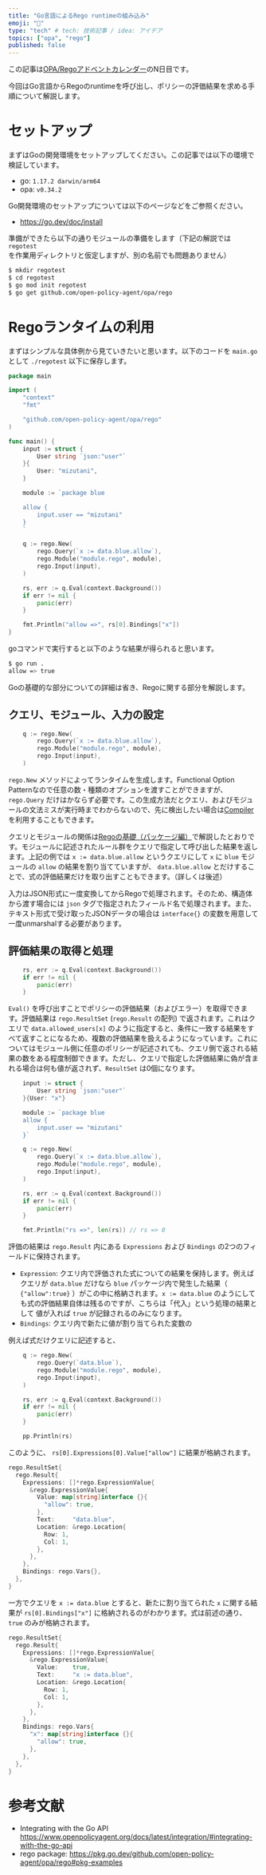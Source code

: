```yaml
---
title: "Go言語によるRego runtimeの組み込み"
emoji: "🕌"
type: "tech" # tech: 技術記事 / idea: アイデア
topics: ["opa", "rego"]
published: false
---
```


この記事は[OPA/Regoアドベントカレンダー](https://adventar.org/calendars/6601)のN日目です。

今回はGo言語からRegoのruntimeを呼び出し、ポリシーの評価結果を求める手順について解説します。

# セットアップ

まずはGoの開発環境をセットアップしてください。この記事では以下の環境で検証しています。

- go: `1.17.2 darwin/arm64`
- opa: `v0.34.2`

Go開発環境のセットアップについては以下のページなどをご参照ください。

- https://go.dev/doc/install

準備ができたら以下の通りモジュールの準備をします（下記の解説では `regotest` を作業用ディレクトリと仮定しますが、別の名前でも問題ありません）

```sh
$ mkdir regotest
$ cd regotest
$ go mod init regotest
$ go get github.com/open-policy-agent/opa/rego
```

# Regoランタイムの利用

まずはシンプルな具体例から見ていきたいと思います。以下のコードを `main.go` として `./regotest` 以下に保存します。

```go:main.go
package main

import (
	"context"
	"fmt"

	"github.com/open-policy-agent/opa/rego"
)

func main() {
	input := struct {
		User string `json:"user"`
	}{
		User: "mizutani",
	}

	module := `package blue

	allow {
		input.user == "mizutani"
	}
	`

	q := rego.New(
		rego.Query(`x := data.blue.allow`),
		rego.Module("module.rego", module),
		rego.Input(input),
	)

	rs, err := q.Eval(context.Background())
	if err != nil {
		panic(err)
	}

	fmt.Println("allow =>", rs[0].Bindings["x"])
}
```

goコマンドで実行すると以下のような結果が得られると思います。

```sh
$ go run .
allow => true
```

Goの基礎的な部分についての詳細は省き、Regoに関する部分を解説します。

## クエリ、モジュール、入力の設定

```go
	q := rego.New(
		rego.Query(`x := data.blue.allow`),
		rego.Module("module.rego", module),
		rego.Input(input),
	)
```

`rego.New` メソッドによってランタイムを生成します。Functional Option Patternなので任意の数・種類のオプションを渡すことができますが、`rego.Query` だけはかならず必要です。この生成方法だとクエリ、およびモジュールの文法ミスが実行時までわからないので、先に検出したい場合は[Compiler](https://pkg.go.dev/github.com/open-policy-agent/opa/rego#example-Rego.Eval-Compiler)を利用することもできます。

クエリとモジュールの関係は[Regoの基礎（パッケージ編）]()で解説したとおりです。モジュールに記述されたルール群をクエリで指定して呼び出した結果を返します。上記の例では `x := data.blue.allow` というクエリにして `x` に `blue` モジュールの `allow` の結果を割り当てていますが、 `data.blue.allow` とだけすることで、式の評価結果だけを取り出すこともできます。（詳しくは後述）

入力はJSON形式に一度変換してからRegoで処理されます。そのため、構造体から渡す場合には `json` タグで指定されたフィールド名で処理されます。また、テキスト形式で受け取ったJSONデータの場合は `interface{}` の変数を用意して一度unmarshalする必要があります。

## 評価結果の取得と処理

```go
	rs, err := q.Eval(context.Background())
	if err != nil {
		panic(err)
	}
```

`Eval()` を呼び出すことでポリシーの評価結果（およびエラー）を取得できます。評価結果は `rego.ResultSet` (`rego.Result` の配列) で返されます。これはクエリで `data.allowed_users[x]` のように指定すると、条件に一致する結果をすべて返すことになるため、複数の評価結果を扱えるようになっています。これについてはモジュール側に任意のポリシーが記述されても、クエリ側で返される結果の数をある程度制御できます。ただし、クエリで指定した評価結果に偽が含まれる場合は何も値が返されず、`ResultSet` は0個になります。

```go
	input := struct {
		User string `json:"user"`
	}{User: "x"}

	module := `package blue
	allow {
		input.user == "mizutani"
	}`

	q := rego.New(
		rego.Query(`x := data.blue.allow`),
		rego.Module("module.rego", module),
		rego.Input(input),
	)

	rs, err := q.Eval(context.Background())
	if err != nil {
		panic(err)
	}

	fmt.Println("rs =>", len(rs)) // rs => 0
```

評価の結果は `rego.Result` 内にある `Expressions` および `Bindings` の2つのフィールドに保持されます。

- `Expression`: クエリ内で評価された式についての結果を保持します。例えばクエリが `data.blue` だけなら `blue` パッケージ内で発生した結果（ `{"allow":true}` ）がこの中に格納されます。`x := data.blue` のようにしても式の評価結果自体は残るのですが、こちらは「代入」という処理の結果として 値が入れば `true` が記録されるのみになります。
- `Bindings`: クエリ内で新たに値が割り当てられた変数の

例えば式だけクエリに記述すると、

```go
	q := rego.New(
		rego.Query(`data.blue`),
		rego.Module("module.rego", module),
		rego.Input(input),
	)

	rs, err := q.Eval(context.Background())
	if err != nil {
		panic(err)
	}

	pp.Println(rs)
```

このように、 `rs[0].Expressions[0].Value["allow"]` に結果が格納されます。

```go
rego.ResultSet{
  rego.Result{
    Expressions: []*rego.ExpressionValue{
      &rego.ExpressionValue{
        Value: map[string]interface {}{
          "allow": true,
        },
        Text:     "data.blue",
        Location: &rego.Location{
          Row: 1,
          Col: 1,
        },
      },
    },
    Bindings: rego.Vars{},
  },
}
```

一方でクエリを `x := data.blue` とすると、新たに割り当てられた `x` に関する結果が `rs[0].Bindings["x"]` に格納されるのがわかります。式は前述の通り、`true` のみが格納されます。

```go
rego.ResultSet{
  rego.Result{
    Expressions: []*rego.ExpressionValue{
      &rego.ExpressionValue{
        Value:    true,
        Text:     "x := data.blue",
        Location: &rego.Location{
          Row: 1,
          Col: 1,
        },
      },
    },
    Bindings: rego.Vars{
      "x": map[string]interface {}{
        "allow": true,
      },
    },
  },
}
```

# 参考文献

- Integrating with the Go API https://www.openpolicyagent.org/docs/latest/integration/#integrating-with-the-go-api
- rego package: https://pkg.go.dev/github.com/open-policy-agent/opa/rego#pkg-examples
